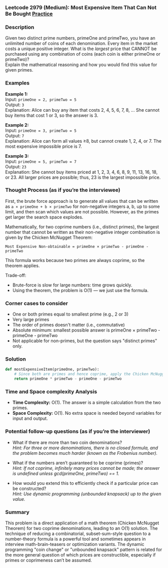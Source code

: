 ### Leetcode 2979 (Medium): Most Expensive Item That Can Not Be Bought [Practice](https://leetcode.com/problems/most-expensive-item-that-can-not-be-bought)

### Description  
Given two distinct prime numbers, primeOne and primeTwo, you have an unlimited number of coins of each denomination. Every item in the market costs a unique positive integer. What is the *largest* price that CANNOT be purchased using any combination of coins (each coin is either primeOne or primeTwo)?  
Explain the mathematical reasoning and how you would find this value for given primes.

### Examples  

**Example 1:**  
Input: `primeOne = 2, primeTwo = 5`  
Output: `3`  
Explanation: Alice can buy any item that costs 2, 4, 5, 6, 7, 8, ... She cannot buy items that cost 1 or 3, so the answer is 3.

**Example 2:**  
Input: `primeOne = 3, primeTwo = 5`  
Output: `7`  
Explanation: Alice can form all values ≥8, but cannot create 1, 2, 4, or 7. The most expensive impossible price is 7.

**Example 3:**  
Input: `primeOne = 5, primeTwo = 7`  
Output: `23`  
Explanation: She cannot buy items priced at 1, 2, 3, 4, 6, 8, 9, 11, 13, 16, 18, or 23. All larger prices are possible; thus, 23 is the largest impossible price.

### Thought Process (as if you’re the interviewee)  
First, the brute force approach is to generate all values that can be written as `a × primeOne + b × primeTwo` for non-negative integers a, b, up to some limit, and then scan which values are not possible. However, as the primes get larger the search space explodes.

Mathematically, for two coprime numbers (i.e., distinct primes), the largest number that cannot be written as their non-negative integer combination is given by the Chicken McNugget Theorem:

    Most Expensive Non-obtainable = primeOne × primeTwo - primeOne - primeTwo

This formula works because two primes are always coprime, so the theorem applies.

Trade-off:  
- Brute-force is slow for large numbers: time grows quickly.  
- Using the theorem, the problem is O(1) — we just use the formula.

### Corner cases to consider  
- One or both primes equal to smallest prime (e.g., 2 or 3)
- Very large primes
- The order of primes doesn't matter (i.e., commutative)
- Absolute minimum: smallest possible answer is primeOne × primeTwo - primeOne - primeTwo
- Not applicable for non-primes, but the question says "distinct primes" only.

### Solution

```python
def mostExpensiveItem(primeOne, primeTwo):
    # Since both are primes and hence coprime, apply the Chicken McNugget Theorem
    return primeOne * primeTwo - primeOne - primeTwo
```

### Time and Space complexity Analysis  

- **Time Complexity:** O(1). The answer is a simple calculation from the two primes.
- **Space Complexity:** O(1). No extra space is needed beyond variables for input and output.

### Potential follow-up questions (as if you’re the interviewer)  

- What if there are more than two coin denominations?  
  *Hint: For three or more denominations, there is no closed formula, and the problem becomes much harder (known as the Frobenius number).*

- What if the numbers aren’t guaranteed to be coprime (primes)?  
  *Hint: If not coprime, infinitely many prices cannot be made; the answer is undefined unless gcd(primeOne, primeTwo) == 1.*

- How would you extend this to efficiently check if a particular price can be constructed?  
  *Hint: Use dynamic programming (unbounded knapsack) up to the given value.*

### Summary
This problem is a direct application of a math theorem (Chicken McNugget Theorem) for two coprime denominations, leading to an O(1) solution. The technique of reducing a combinatorial, subset-sum-style question to a number-theory formula is a powerful tool and sometimes appears in interview math-brain-teasers or optimization variants. The dynamic programming "coin change" or "unbounded knapsack" pattern is related for the more general question of which prices are constructible, especially if primes or coprimeness can’t be assumed.
